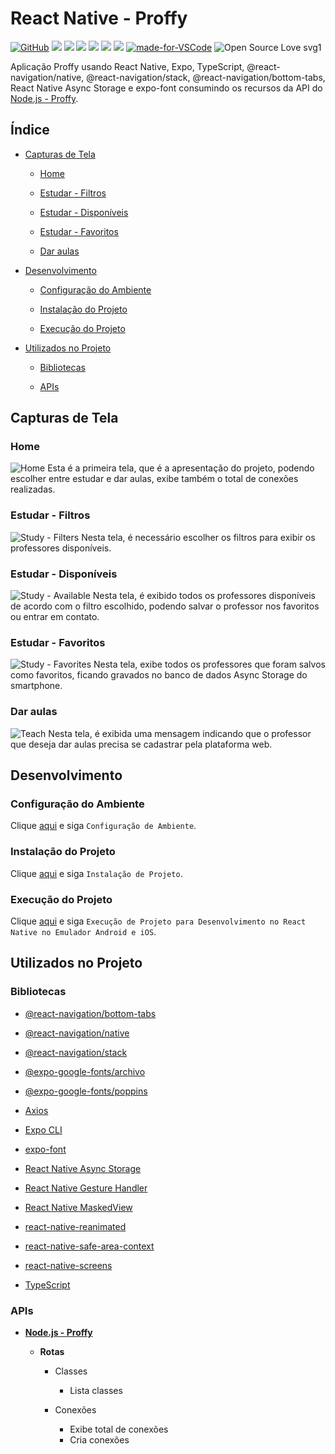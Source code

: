 # React Native - Proffy

[![GitHub](https://img.shields.io/github/license/mashape/apistatus.svg)](https://github.com/osvaldokalvaitir/react-native-proffy/blob/master/LICENSE)
![](https://img.shields.io/github/package-json/v/osvaldokalvaitir/react-native-proffy.svg)
![](https://img.shields.io/github/last-commit/osvaldokalvaitir/react-native-proffy.svg?color=red)
![](https://img.shields.io/github/languages/top/osvaldokalvaitir/react-native-proffy.svg?color=yellow)
![](https://img.shields.io/github/languages/count/osvaldokalvaitir/react-native-proffy.svg?color=lightgrey)
![](https://img.shields.io/github/languages/code-size/osvaldokalvaitir/react-native-proffy.svg)
![](https://img.shields.io/github/repo-size/osvaldokalvaitir/react-native-proffy.svg?color=blueviolet)
[![made-for-VSCode](https://img.shields.io/badge/Made%20for-VSCode-1f425f.svg)](https://code.visualstudio.com/)
![Open Source Love svg1](https://badges.frapsoft.com/os/v1/open-source.svg?v=103)

Aplicação Proffy usando React Native, Expo, TypeScript, @react-navigation/native, @react-navigation/stack, @react-navigation/bottom-tabs, React Native Async Storage e expo-font consumindo os recursos da API do [Node.js - Proffy](https://github.com/osvaldokalvaitir/nodejs-proffy).

## Índice

- [Capturas de Tela](#capturas-de-tela)

  - [Home](#home)

  - [Estudar - Filtros](#estudar---filtros)
  
  - [Estudar - Disponíveis](#estudar---disponíveis)
  
  - [Estudar - Favoritos](#estudar---favoritos)

  - [Dar aulas](#dar-aulas)

- [Desenvolvimento](#desenvolvimento)

  - [Configuração do Ambiente](#configuração-do-ambiente)

  - [Instalação do Projeto](#instalação-do-projeto)

  - [Execução do Projeto](#execução-do-projeto)

- [Utilizados no Projeto](#utilizados-no-projeto)

  - [Bibliotecas](#bibliotecas)

  - [APIs](#apis)

## Capturas de Tela

### Home

![Home](/.github/assets/home.png)
Esta é a primeira tela, que é a apresentação do projeto, podendo escolher entre estudar e dar aulas, exibe também o total de conexões realizadas.

### Estudar - Filtros

![Study - Filters](/.github/assets/study-filters.png)
Nesta tela, é necessário escolher os filtros para exibir os professores disponíveis.

### Estudar - Disponíveis

![Study - Available](/.github/assets/study-available.png)
Nesta tela, é exibido todos os professores disponíveis de acordo com o filtro escolhido, podendo salvar o professor nos favoritos ou entrar em contato.

### Estudar - Favoritos

![Study - Favorites](/.github/assets/study-favorites.png)
Nesta tela, exibe todos os professores que foram salvos como favoritos, ficando gravados no banco de dados Async Storage do smartphone.

### Dar aulas

![Teach](/.github/assets/teach.png)
Nesta tela, é exibida uma mensagem indicando que o professor que deseja dar aulas precisa se cadastrar pela plataforma web.

## Desenvolvimento

### Configuração do Ambiente

Clique [aqui](https://github.com/osvaldokalvaitir/projects-settings/blob/master/README.md) e siga `Configuração de Ambiente`.

### Instalação do Projeto

Clique [aqui](https://github.com/osvaldokalvaitir/projects-settings/blob/master/nodejs/nodejs.md) e siga `Instalação de Projeto`.

### Execução do Projeto

Clique [aqui](https://github.com/osvaldokalvaitir/projects-settings/blob/master/nodejs/libs/expo-cli.md) e siga `Execução de Projeto para Desenvolvimento no React Native no Emulador Android e iOS`.

## Utilizados no Projeto

### Bibliotecas

- [@react-navigation/bottom-tabs](https://github.com/osvaldokalvaitir/projects-settings/blob/master/nodejs/libs/@react-navigation-bottom-tabs.md)

- [@react-navigation/native](https://github.com/osvaldokalvaitir/projects-settings/blob/master/nodejs/libs/@react-navigation-native.md)

- [@react-navigation/stack](https://github.com/osvaldokalvaitir/projects-settings/blob/master/nodejs/libs/@react-navigation-stack.md)

- [@expo-google-fonts/archivo](https://github.com/osvaldokalvaitir/projects-settings/blob/master/nodejs/libs/@expo-google-fonts-archivo.md)

- [@expo-google-fonts/poppins](https://github.com/osvaldokalvaitir/projects-settings/blob/master/nodejs/libs/@expo-google-fonts-poppins.md)

- [Axios](https://github.com/osvaldokalvaitir/projects-settings/blob/master/nodejs/libs/axios.md)

- [Expo CLI](https://github.com/osvaldokalvaitir/projects-settings/blob/master/nodejs/libs/expo-cli.md)

- [expo-font](https://github.com/osvaldokalvaitir/projects-settings/blob/master/nodejs/libs/expo-font.md)

- [React Native Async Storage](https://github.com/osvaldokalvaitir/projects-settings/blob/master/nodejs/libs/@react-native-community-async-storage.md)

- [React Native Gesture Handler](https://github.com/osvaldokalvaitir/projects-settings/blob/master/nodejs/libs/react-native-gesture-handler.md)

- [React Native MaskedView](https://github.com/osvaldokalvaitir/projects-settings/blob/master/nodejs/libs/@react-native-community-masked-view.md)

- [react-native-reanimated](https://github.com/osvaldokalvaitir/projects-settings/blob/master/nodejs/libs/react-native-reanimated.md)

- [react-native-safe-area-context](https://github.com/osvaldokalvaitir/projects-settings/blob/master/nodejs/libs/react-native-safe-area-context.md)

- [react-native-screens](https://github.com/osvaldokalvaitir/projects-settings/blob/master/nodejs/libs/react-native-screens.md)

- [TypeScript](https://github.com/osvaldokalvaitir/projects-settings/blob/master/nodejs/libs/typescript.md)

### APIs

- **[Node.js - Proffy](https://github.com/osvaldokalvaitir/nodejs-proffy)**

  - **Rotas**

    - Classes

      - Lista classes

    - Conexões

      - Exibe total de conexões
      - Cria conexões